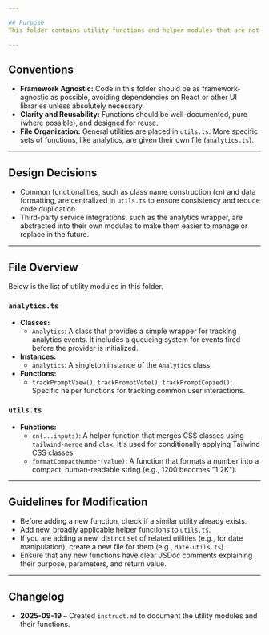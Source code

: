 ```yaml
---

## Purpose
This folder contains utility functions and helper modules that are not React components or hooks. It is intended for general-purpose, reusable code that can be used throughout the application.

---
```


## Conventions
- **Framework Agnostic:** Code in this folder should be as framework-agnostic as possible, avoiding dependencies on React or other UI libraries unless absolutely necessary.
- **Clarity and Reusability:** Functions should be well-documented, pure (where possible), and designed for reuse.
- **File Organization:** General utilities are placed in `utils.ts`. More specific sets of functions, like analytics, are given their own file (`analytics.ts`).

---

## Design Decisions
- Common functionalities, such as class name construction (`cn`) and data formatting, are centralized in `utils.ts` to ensure consistency and reduce code duplication.
- Third-party service integrations, such as the analytics wrapper, are abstracted into their own modules to make them easier to manage or replace in the future.

---

## File Overview
Below is the list of utility modules in this folder.

### `analytics.ts`
- **Classes:**
  - `Analytics`: A class that provides a simple wrapper for tracking analytics events. It includes a queueing system for events fired before the provider is initialized.
- **Instances:**
  - `analytics`: A singleton instance of the `Analytics` class.
- **Functions:**
  - `trackPromptView()`, `trackPromptVote()`, `trackPromptCopied()`: Specific helper functions for tracking common user interactions.

### `utils.ts`
- **Functions:**
  - `cn(...inputs)`: A helper function that merges CSS classes using `tailwind-merge` and `clsx`. It's used for conditionally applying Tailwind CSS classes.
  - `formatCompactNumber(value)`: A function that formats a number into a compact, human-readable string (e.g., 1200 becomes "1.2K").

---

## Guidelines for Modification
- Before adding a new function, check if a similar utility already exists.
- Add new, broadly applicable helper functions to `utils.ts`.
- If you are adding a new, distinct set of related utilities (e.g., for date manipulation), create a new file for them (e.g., `date-utils.ts`).
- Ensure that any new functions have clear JSDoc comments explaining their purpose, parameters, and return value.

---

## Changelog
- **2025-09-19** – Created `instruct.md` to document the utility modules and their functions.